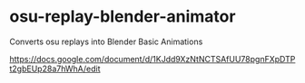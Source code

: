 # osu-replay-blender-animator
Converts osu replays into Blender Basic Animations

https://docs.google.com/document/d/1KJdd9XzNtNCTSAfUU78pgnFXpDTPt2gbEUp28a7hWhA/edit
